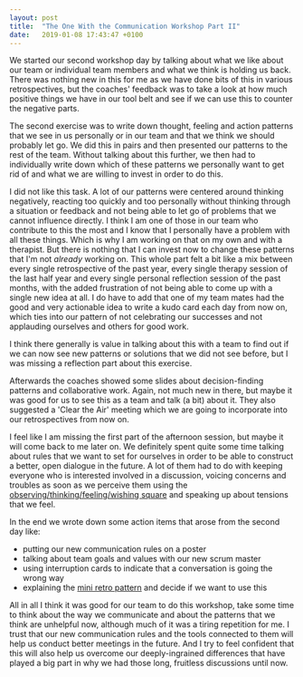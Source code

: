 ```yaml
---
layout: post
title:  "The One With the Communication Workshop Part II"
date:   2019-01-08 17:43:47 +0100
---
```


We started our second workshop day by talking about what we like about our team or individual team members and what we think is holding us back. There was nothing new in this for me as we have done bits of this in various retrospectives, but the coaches' feedback was to take a look at how much positive things we have in our tool belt and see if we can use this to counter the negative parts.

The second exercise was to write down thought, feeling and action patterns that we see in us personally or in our team and that we think we should probably let go. We did this in pairs and then presented our patterns to the rest of the team. Without talking about this further, we then had to individually write down which of these patterns we personally want to get rid of and what we are willing to invest in order to do this.

I did not like this task. A lot of our patterns were centered around thinking negatively, reacting too quickly and too personally without thinking through a situation or feedback and not being able to let go of problems that we cannot influence directly. I think I am one of those in our team who contribute to this the most and I know that I personally have a problem with all these things. Which is why I am working on that on my own and with a therapist. But there is nothing that I can invest now to change these patterns that I'm not *already* working on. This whole part felt a bit like a mix between every single retrospective of the past year, every single therapy session of the last half year and every single personal reflection session of the past months, with the added frustration of not being able to come up with a single new idea at all. I do have to add that one of my team mates had the good and very actionable idea to write a kudo card each day from now on, which ties into our pattern of not celebrating our successes and not applauding ourselves and others for good work.

I think there generally is value in talking about this with a team to find out if we can now see new patterns or solutions that we did not see before, but I was missing a reflection part about this exercise.

Afterwards the coaches showed some slides about decision-finding patterns and collaborative work. Again, not much new in there, but maybe it was good for us to see this as a team and talk (a bit) about it. They also suggested a 'Clear the Air' meeting which we are going to incorporate into our retrospectives from now on.

I feel like I am missing the first part of the afternoon session, but maybe it will come back to me later on. We definitely spent quite some time talking about rules that we want to set for ourselves in order to be able to construct a better, open dialogue in the future. A lot of them had to do with keeping everyone who is interested involved in a discussion, voicing concerns and troubles as soon as we perceive them using the [observing/thinking/feeling/wishing square](../07/communication-workshop.html) and speaking up about tensions that we feel. 

In the end we wrote down some action items that arose from the second day like:
- putting our new communication rules on a poster
- talking about team goals and values with our new scrum master
- using interruption cards to indicate that a conversation is going the wrong way
- explaining the [mini retro pattern](https://ymmv.craftswerk.io/2018/10/ftt-everything-needs-a-retrospective) and decide if we want to use this

All in all I think it was good for our team to do this workshop, take some time to think about the way we communicate and about the patterns that we think are unhelpful now, although much of it was a tiring repetition for me. I trust that our new communication rules and the tools connected to them will help us conduct better meetings in the future. And I try to feel confident that this will also help us overcome our deeply-ingrained differences that have played a big part in why we had those long, fruitless discussions until now.
